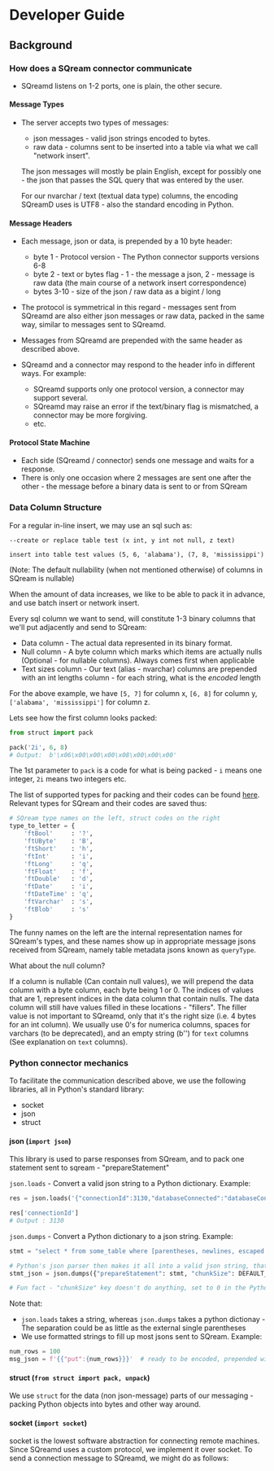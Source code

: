 # Developer Guide

## Background 

### How does a SQream connector communicate

- SQreamd listens on 1-2 ports, one is plain, the other secure.

#### Message Types

- The server accepts two types of messages: 
  
     - json messages - valid json strings encoded to bytes.
     - raw data      - columns sent to be inserted into a table via what we call "network insert".
     
     The json messages will mostly be plain English, except for possibly one - the json that passes the SQL query that was entered by the user.
     
     For our nvarchar / text (textual data type) columns, the encoding SQreamD uses is UTF8 - also the standard encoding in Python.  
     
#### Message Headers

 - Each message, json or data, is prepended by a 10 byte header:
     
     - byte 1     - Protocol version   - The Python connector supports versions 6-8
     - byte 2     - text or bytes flag - 1 - the message a json, 2 - message is raw data (the main course of a network insert correspondence) 
     - bytes 3-10 - size of the json / raw data as a bigint / long
 - The protocol is symmetrical in this regard - messages sent from SQreamd are also either json messages or raw data, packed in the same way, similar to messages sent to SQreamd.
 - Messages from SQreamd are prepended with the same header as described above.
 - SQreamd and a connector may respond to the header info in different ways. For example:
     - SQreamd supports only one protocol version, a connector may support several.
     - SQreamd may raise an error if the text/binary flag is mismatched, a connector may be more forgiving.
     - etc.
     
#### Protocol State Machine

 - Each side (SQreamd / connector) sends one message and waits for a response. 
 - There is only one occasion where 2 messages are sent one after the other - the message before a binary data is sent to or from SQream 
 
 ### Data Column Structure
 
 For a regular in-line insert, we may use an sql such as:
 
 `--create or replace table test (x int, y int not null, z text)` 
 
 `insert into table test values (5, 6, 'alabama'), (7, 8, 'mississippi')`
  
 (Note: The default nullability (when not mentioned otherwise) of columns in SQream is nullable)
 
 When the amount of data increases, we like to be able to pack it in advance, and use batch insert or network insert.
 
 Every sql column we want to send, will constitute 1-3 binary columns that we'll put adjacently and send to SQream:
 - Data column - The actual data represented in its binary format.
 - Null column - A byte column which marks which items are actually nulls (Optional - for nullable columns). Always comes first when applicable
 - Text sizes column - Our text (alias - nvarchar) columns are prepended with an int lengths column - for each string, what is the *encoded* length 

 
 For the above example, we have `[5, 7]` for column x, `[6, 8]` for column y, `['alabama', 'mississippi']` for column z. 
 
 Lets see how the first column looks packed:
 ```python
 from struct import pack
 
 pack('2i', 6, 8)
 # Output:  b'\x06\x00\x00\x00\x08\x00\x00\x00'
 ```
 
The 1st parameter to `pack` is a code for what is being packed - `i` means one integer, `2i` means two integers etc.

The list of supported types for packing and their codes can be found [here](https://docs.python.org/3/library/struct.html#format-characters).
Relevant types for SQream and their codes are saved thus:
```python
# SQream type names on the left, struct codes on the right
type_to_letter = {
    'ftBool'     : '?',
    'ftUByte'    : 'B',
    'ftShort'    : 'h',
    'ftInt'      : 'i',
    'ftLong'     : 'q',
    'ftFloat'    : 'f',
    'ftDouble'   : 'd',
    'ftDate'     : 'i',
    'ftDateTime' : 'q',
    'ftVarchar'  : 's',
    'ftBlob'     : 's'
}
```

The funny names on the left are the internal representation names for SQream's types, and these names show up in appropriate message jsons received from SQream, namely table metadata jsons known as `queryType`.
 
What about the null column?

If a column is nullable (Can contain null values), we will prepend the data column with a byte column, each byte being 1 or 0. The indices of values that are 1, represent indices in the data column that contain nulls. The data column will still have values filled in these locations - "fillers". The filler value is not important to SQreamd, only that it's the right size (i.e. 4 bytes for an int column). We usually use 0's for numerica columns, spaces for varchars (to be deprecated), and an empty string (b'') for `text` columns (See explanation on `text` columns).

 

 
 
 ### Python connector mechanics
 
 To facilitate the communication described above, we use the following libraries, all in Python's standard library:
 - socket
 - json
 - struct
 
#### json  (`import json`)
This library is used to parse responses from SQream, and to pack one statement sent to sqream - "prepareStatement"

`json.loads` - Convert a valid json string to a Python dictionary. Example:
``` python
res = json.loads('{"connectionId":3130,"databaseConnected":"databaseConnected","varcharEncoding":"ascii"}')

res['connectionId']
# Output : 3130
```

`json.dumps` - Convert a Python dictionary to a json string. Example:
``` python
stmt = "select * from some_table where [parentheses, newlines, escaped characters, other weird stuff]"

# Python's json parser then makes it all into a valid json string, that can be properly opened via json.loads and others
stmt_json = json.dumps({"prepareStatement": stmt, "chunkSize": DEFAULT_CHUNKSIZE})  

# Fun fact - "chunkSize" key doesn't do anything, set to 0 in the Python connector
 ```
 
 Note that:
 - `json.loads` takes a string, whereas `json.dumps` takes a python dictionay - The separation could be as little as the external single parentheses
 - We use formatted strings to fill up most jsons sent to SQream. Example:
 ```python
 num_rows = 100
 msg_json = f'{{"put":{num_rows}}}'  # ready to be encoded, prepended with a header and sent to SQreamd
 ```
 
 #### struct (`from struct import pack, unpack`)
 We use `struct` for the data (non json-message) parts of our messaging - packing Python objects into bytes and other way around.
 
 
 
 
 #### socket  (`import socket`)
 socket is the lowest software abstraction for connecting remote machines. Since SQreamd uses a custom protocol, we implement it over socket. 
 To send a connection message to SQreamd, we might do as follows:
 
 
 
 
 
 
 
 
 
 
 
